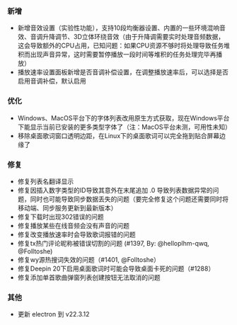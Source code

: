 ### 新增

- 新增音效设置（实验性功能），支持10段均衡器设置、内置的一些环境混响音效、音调升降调节、3D立体环绕音效（由于升降调需要实时处理音频数据，这会导致额外的CPU占用，已知问题：如果CPU资源不够时将处理导致任务堆积而出现声音异常，这时需要暂停播放一段时间等堆积的任务处理完毕再播放）
- 播放速率设置面板新增是否音调补偿设置，在调整播放速率后，可以选择是否启用音调补偿，默认启用

### 优化

- Windows、MacOS平台下的字体列表改用原生方式获取，现在Windows平台下能显示当前已安装的更多类型字体了（注：MacOS平台未测，可用性未知）
- 移除桌面歌词窗口透明边距，在Linux下的桌面歌词可以完全拖到贴合屏幕边缘了

### 修复

- 修复列表名翻译显示
- 修复因插入数字类型的ID导致其意外在末尾追加 .0 导致列表数据异常的问题，同时也可能导致同步数据丢失的问题（要完全修复这个问题还需要同时将移动端、同步服务更新到最新版本）
- 修复下载时出现302错误的问题
- 修复播放某些在线音频会没有声音的问题
- 修复改变播放速率时会导致歌词报错的问题
- 修复tx热门评论昵称被错误切割的问题 (#1397, By: @helloplhm-qwq, @Folltoshe)
- 修复wy源热搜词失效的问题（#1401, @Folltoshe）
- 修复Deepin 20下启用桌面歌词时可能会导致桌面卡死的问题（#1288）
- 修复添加单首歌曲弹窗列表创建按钮无法取消的问题

### 其他

- 更新 electron 到 v22.3.12

